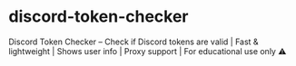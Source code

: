 # discord-token-checker
Discord Token Checker – Check if Discord tokens are valid | Fast &amp; lightweight | Shows user info | Proxy support | For educational use only ⚠️
